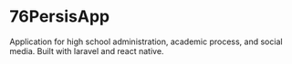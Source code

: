 # 76PersisApp
Application for high school administration, academic process, and social media. Built with laravel and react native.
